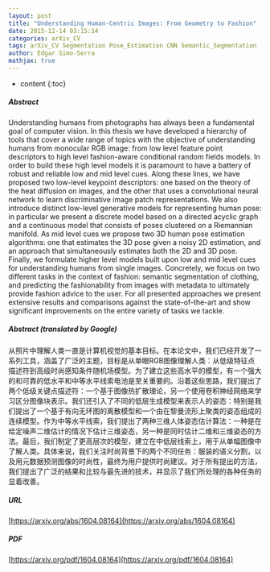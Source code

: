 ```yaml
---
layout: post
title: "Understanding Human-Centric Images: From Geometry to Fashion"
date: 2015-12-14 03:15:14
categories: arXiv_CV
tags: arXiv_CV Segmentation Pose_Estimation CNN Semantic_Segmentation
author: Edgar Simo-Serra
mathjax: true
---
```


* content
{:toc}

##### Abstract
Understanding humans from photographs has always been a fundamental goal of computer vision. In this thesis we have developed a hierarchy of tools that cover a wide range of topics with the objective of understanding humans from monocular RGB image: from low level feature point descriptors to high level fashion-aware conditional random fields models. In order to build these high level models it is paramount to have a battery of robust and reliable low and mid level cues. Along these lines, we have proposed two low-level keypoint descriptors: one based on the theory of the heat diffusion on images, and the other that uses a convolutional neural network to learn discriminative image patch representations. We also introduce distinct low-level generative models for representing human pose: in particular we present a discrete model based on a directed acyclic graph and a continuous model that consists of poses clustered on a Riemannian manifold. As mid level cues we propose two 3D human pose estimation algorithms: one that estimates the 3D pose given a noisy 2D estimation, and an approach that simultaneously estimates both the 2D and 3D pose. Finally, we formulate higher level models built upon low and mid level cues for understanding humans from single images. Concretely, we focus on two different tasks in the context of fashion: semantic segmentation of clothing, and predicting the fashionability from images with metadata to ultimately provide fashion advice to the user. For all presented approaches we present extensive results and comparisons against the state-of-the-art and show significant improvements on the entire variety of tasks we tackle.

##### Abstract (translated by Google)
从照片中理解人类一直是计算机视觉的基本目标。在本论文中，我们已经开发了一系列工具，涵盖了广泛的主题，目标是从单眼RGB图像理解人类：从低级特征点描述符到高级时尚感知条件随机场模型。为了建立这些高水平的模型，有一个强大的和可靠的低水平和中等水平线索电池是至关重要的。沿着这些思路，我们提出了两个低级关键点描述符：一个基于图像热扩散理论，另一个使用卷积神经网络来学习区分图像块表示。我们还引入了不同的低层生成模型来表示人的姿态：特别是我们提出了一个基于有向无环图的离散模型和一个由在黎曼流形上聚类的姿态组成的连续模型。作为中等水平线索，我们提出了两种三维人体姿态估计算法：一种是在给定噪声二维估计的情况下估计三维姿态，另一种是同时估计二维和三维姿态的方法。最后，我们制定了更高层次的模型，建立在中低层线索上，用于从单幅图像中了解人类。具体来说，我们关注时尚背景下的两个不同任务：服装的语义分割，以及用元数据预测图像的时尚性，最终为用户提供时尚建议。对于所有提出的方法，我们提出了广泛的结果和比较与最先进的技术，并显示了我们所处理的各种任务的显着改善。

##### URL
[https://arxiv.org/abs/1604.08164](https://arxiv.org/abs/1604.08164)

##### PDF
[https://arxiv.org/pdf/1604.08164](https://arxiv.org/pdf/1604.08164)

